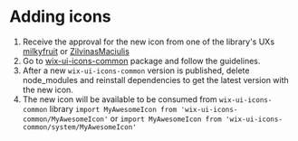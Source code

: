 # Adding icons

1. Receive the approval for the new icon from one of the library's UXs [milkyfruit](https://github.com/milkyfruit) or [ZilvinasMaciulis](https://github.com/ZilvinasMaciulis)
1. Go to [wix-ui-icons-common](https://github.com/wix/wix-ui/tree/master/packages/wix-ui-icons-common) package and follow the guidelines.
1. After a new `wix-ui-icons-common` version is published, delete node_modules and reinstall dependencies to get the latest version with the new icon.
1. The new icon will be available to be consumed from `wix-ui-icons-common` library `import MyAwesomeIcon from 'wix-ui-icons-common/MyAwesomeIcon'` or `import MyAwesomeIcon from 'wix-ui-icons-common/system/MyAwesomeIcon'`